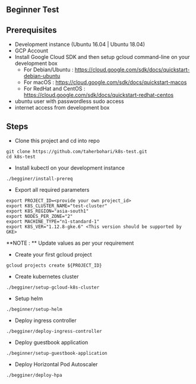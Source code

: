 ## Beginner Test

## Prerequisites
- Development instance (Ubuntu 16.04 | Ubuntu 18.04)
- GCP Account
- Install Google Cloud SDK and then setup gcloud command-line on your development box
  - For Debian/Ubuntu : https://cloud.google.com/sdk/docs/quickstart-debian-ubuntu
  - For macOS : https://cloud.google.com/sdk/docs/quickstart-macos
  - For RedHat and CentOS : https://cloud.google.com/sdk/docs/quickstart-redhat-centos
- ubuntu user with passwordless sudo access
- internet access from development box

## Steps
- Clone this project and cd into repo
```
git clone https://github.com/taherbohari/k8s-test.git
cd k8s-test
```

- Install kubectl on your development instance
```
./begginer/install-prereq
```

- Export all required parameters
```
export PROJECT_ID=<provide your own project_id>
export K8S_CLUSTER_NAME="test-cluster"
export K8S_REGION="asia-south1"
export NODES_PER_ZONE="2"
export MACHINE_TYPE="n1-standard-1"
export K8S_VER="1.12.8-gke.6" <This version should be supported by GKE>
```
**NOTE : ** Update values as per your requirement

- Create your first gcloud project
```
gcloud projects create ${PROJECT_ID}
```

- Create kubernetes cluster
```
./begginer/setup-gcloud-k8s-cluster
```

- Setup helm
```
./beginner/setup-helm
```

- Deploy ingress controller
```
./begginer/deploy-ingress-controller
```

- Deploy guestbook application
```
./beginner/setup-guestbook-application
```

- Deploy Horizontal Pod Autoscaler
```
./begginer/deploy-hpa
```
